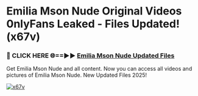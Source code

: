 # Emilia Mson Nude Original Videos 0nlyFans Leaked - Files Updated! (x67v)

<h3>🔴 CLICK HERE 🌐==►► <a href="https://tinyurl.com/y5r63du9" rel="nofollow">Emilia Mson Nude Updated Files</a></h3>

Get Emilia Mson Nude and all content. Now you can access all videos and pictures of Emilia Mson Nude. New Updated Files 2025!

[![x67v](https://i.imgur.com/UVo9nyh.gif)](https://tinyurl.com/y5r63du9)